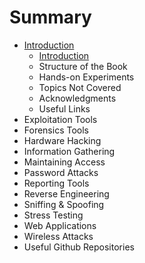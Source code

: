 # Summary

* [Introduction](README.md)
   * [Introduction](Introduction/Introduction.md)
   * Structure of the Book
   * Hands-on Experiments
   * Topics Not Covered
   * Acknowledgments
   * Useful Links
* Exploitation Tools
* Forensics Tools
* Hardware Hacking
* Information Gathering
* Maintaining Access
* Password Attacks
* Reporting Tools
* Reverse Engineering
* Sniffing & Spoofing
* Stress Testing
* Web Applications
* Wireless Attacks
* Useful Github Repositories


